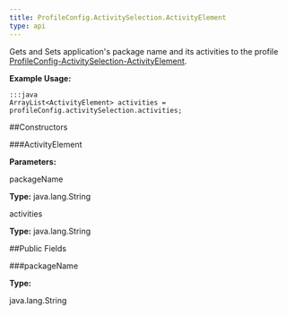 ```yaml
---
title: ProfileConfig.ActivitySelection.ActivityElement
type: api
---
```



Gets and Sets application's package name and its activities to the profile [ProfileConfig-ActivitySelection-ActivityElement](../ProfileConfig-ActivitySelection-ActivityElement).
 
 

**Example Usage:**
	
	:::java	
	ArrayList<ActivityElement> activities = profileConfig.activitySelection.activities;


##Constructors

###ActivityElement



**Parameters:**

packageName



**Type:** java.lang.String

activities



**Type:** java.lang.String

##Public Fields

###packageName



**Type:**

java.lang.String

